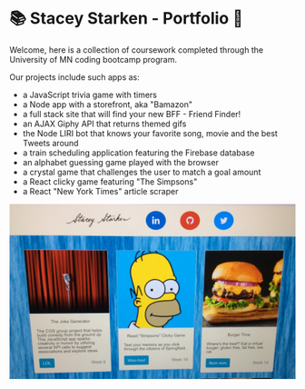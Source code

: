 # :books: Stacey Starken - Portfolio :notebook:

Welcome, here is a collection of coursework completed through the University of MN coding bootcamp program.

Our projects include such apps as:
* a JavaScript trivia game with timers
* a Node app with a storefront, aka "Bamazon"
* a full stack site that will find your new BFF - Friend Finder!
* an AJAX Giphy API that returns themed gifs
* the Node LIRI bot that knows your favorite song, movie and the best Tweets around
* a train scheduling application featuring the Firebase database
* an alphabet guessing game played with the browser
* a crystal game that challenges the user to match a goal amount
* a React clicky game featuring "The Simpsons"
* a React "New York Times" article scraper

![Screenshot](./assets/images/portfolio.jpg)
